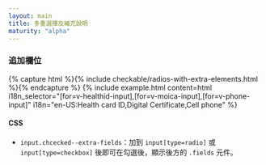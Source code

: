 ```yaml
---
layout: main
title: 多重選擇及補充說明
maturity: "alpha"
---
```


### 追加欄位

{% capture html %}{% include checkable/radios-with-extra-elements.html %}{% endcapture %}
{% include example.html 
  content=html
  i18n_selector="[for=v-healthid-input],[for=v-moica-input],[for=v-phone-input]" 
  i18n="en-US:Health card ID,Digital Certificate,Cell phone"
%}

#### CSS

- `input.chcecked--extra-fields`：加到 `input[type=radio]` 或 `input[type=checkbox]` 後即可在勾選後，顯示後方的 `.fields` 元件。
